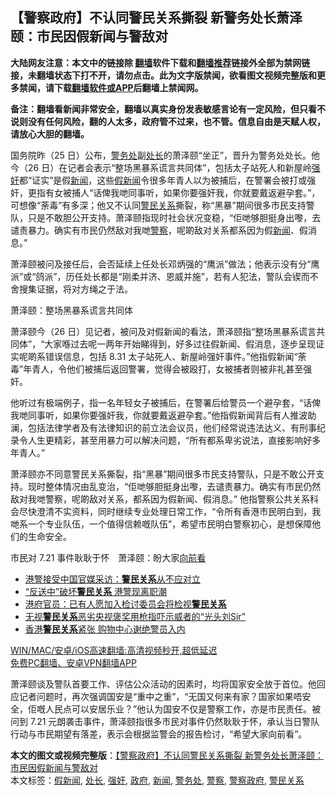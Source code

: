  <h2>【警察政府】不认同警民关系撕裂 新警务处长萧泽颐：市民因假新闻与警敌对</h2> <p class="notice"><b>大陆网友注意：本文中的链接除 <a href="https://github.com/bannedbook/fanqiang" >翻墙</a>软件下载和<a href="https://github.com/killgcd/justmysocks/blob/master/README.md">翻墙推荐</a>链接外全部为禁网链接，未翻墙状态下打不开，请勿点击。此为文字版禁闻，欲看图文视频完整版和更多禁闻，请下载<a href="https://github.com/bannedbook/fanqiang">翻墙软件或APP</a>后翻墙上禁闻网。</p><p>备注：翻墙看新闻非常安全，翻墙以真实身份发表敏感言论有一定风险，但只看不说则没有任何风险，翻的人太多，政府管不过来，也不管。信息自由是天赋人权，请放心大胆的翻墙。</b></p>  <div class="entry">  <p>国务院昨（25 日）公布，<a href="https://www.bannedbook.org/bnews/tag/%E8%AD%A6%E5%8A%A1%E5%A4%84/" class="st_tag internal_tag" rel="tag" title="标签 警务处 下的日志">警务处</a>副<a href="https://www.bannedbook.org/bnews/tag/%E5%A4%84%E9%95%BF/" class="st_tag internal_tag" rel="tag" title="标签 处长 下的日志">处长</a>的萧泽颐“坐正”，晋升为警务处处长。他今（26 日）在记者会表示“整场黑暴系谎言共同体”，包括太子站死人和新屋岭<a href="https://www.bannedbook.org/bnews/tag/%e5%bc%ba%e5%a5%b8/" class="st_tag internal_tag" rel="tag" title="标签 强奸 下的日志">强奸</a>都“证实”是假<span class='wp_keywordlink_affiliate'><a href="https://www.bannedbook.org/" title="新闻">新闻</a></span>，这些<a href="https://www.bannedbook.org/bnews/tag/%E5%81%87%E6%96%B0%E9%97%BB/" class="st_tag internal_tag" rel="tag" title="标签 假新闻 下的日志">假新闻</a>令很多年青人以为被捕后，在警署会被打或强奸，更指有女被捕人“话俾我哋同事听，如果你要强奸我，你就要戴返避孕套。”，可想像“荼毒”有多深；他又不认同<a href="https://www.bannedbook.org/bnews/tag/%E8%AD%A6%E6%B0%91%E5%85%B3%E7%B3%BB/" class="st_tag internal_tag" rel="tag" title="标签 警民关系 下的日志">警民关系</a>撕裂，称“黑暴”期间很多市民支持警队，只是不敢胆公开支持。萧泽颐指现时社会状况变稳，“佢哋够胆挺身出嚟，去谴责暴力。确实有市民仍然敌对我哋<a href="https://www.bannedbook.org/bnews/tag/%e8%ad%a6%e5%af%9f/" class="st_tag internal_tag" rel="tag" title="标签 警察 下的日志">警察</a>，呢啲敌对关系都系因为假<a href="https://www.bannedbook.org/bnews/tag/%E6%96%B0%E9%97%BB/" class="st_tag internal_tag" rel="tag" title="标签 新闻 下的日志">新闻</a>、假消息。” </p> <p>萧泽颐被问及接任后，会否延续上任处长邓炳强的“鹰派”做法；他表示没有分“鹰派”或“鸽派”，历任处长都是“刚柔并济、恩威并施”，若有人犯法，警队会锲而不舍搜集证据，将对方绳之于法。</p>  <p>萧泽颐：整场黑暴系谎言共同体</p> <p>萧泽颐今（26 日）见记者，被问及对假新闻的看法，萧泽颐指“整场黑暴系谎言共同体”，“大家喺过去呢一两年开始睇得到，好多过往假新闻、假消息，逐步呈现证实呢啲系错误信息，包括 8.31 太子站死人、新屋岭强奸事件。”他指假新闻“荼毒”年青人，令他们被捕后返回警署，觉得会被殴打，女被捕者则被非礼甚至强奸。</p>  <p>他听过有极端例子，指一名年轻女子被捕后，在警署后给警员一个避孕套，“话俾我哋同事听，如果你要强奸我，你就要戴返避孕套。”他指假新闻背后有人推波助澜，包括法律学者及有法律知识的前立法会议员，他们经常说违法达义、有刑事纪录令人生更精彩，甚至用暴力可以解决问题，“所有都系卑劣说法，直接影响好多年青人。”</p> <p>萧泽颐亦不同意警民关系撕裂，指“黑暴”期间很多市民支持警队，只是不敢公开支持。现时整体情况由乱变治，“佢哋够胆挺身出嚟，去谴责暴力。确实有市民仍然敌对我哋警察，呢啲敌对关系，都系因为假新闻、假消息。” 他指警察公共关系科会尽快澄清不实资料，同时继续专业处理日常工作，“令所有香港市民明白到，我哋系一个专业队伍，一个值得信赖嘅队伍”，希望市民明白警察初心，是想保障他们的生命安全。</p>  <p>市民对 7.21 事件耿耿于怀　萧泽颐：盼大家<span class='wp_keywordlink'><a href="https://www.bannedbook.org/forum11/topic293.html" title="禁片：向前看的障眼法" target="_blank">向前看</a></span></p> <ul class='op-related-articles' title='相关阅读'> <li><a href='https://www.bannedbook.org/bnews/baitai/20200803/1374103.html' target='_blank'>港警接受中国官媒采访：<b>警民关系</b>从不应对立</a></li> <li><a href='https://www.bannedbook.org/bnews/renquan/xgmyd/20200410/1309660.html' target='_blank'>“反送中”破坏<b>警民关系</b> 港警现离职潮</a></li> <li><a href='https://www.bannedbook.org/bnews/baitai/20191215/1241752.html' target='_blank'>港府官员：已有人愿加入检讨委员会将检视<b>警民关系</b></a></li> <li><a href='https://www.bannedbook.org/bnews/baitai/20190915/1191567.html' target='_blank'>无视<b>警民关系</b>恶劣央视褒奖用枪指吓示威者的“光头刘Sir”</a></li> <li><a href='https://www.bannedbook.org/bnews/headline/20190812/1173266.html' target='_blank'>香港<b>警民关系</b>紧张 购物中心谢绝警员入内</a></li> </ul> <p class="texttj"> <a href="https://github.com/bannedbook/fanqiang/wiki/V2ray%E6%9C%BA%E5%9C%BA" target="_blank">WIN/MAC/安卓/iOS高速翻墙:高清视频秒开,超低延迟</a><br/> <a href="https://github.com/bannedbook/fanqiang/wiki/%E7%A6%81%E9%97%BB%E7%BD%91%E5%AE%89%E5%8D%93%E7%BF%BB%E5%A2%99%E6%96%B0%E9%97%BBAPP" target="_blank">免费PC翻墙、安卓VPN翻墙APP</a></p> <p>萧泽颐谈及警队首要工作、评估公众活动的因素时，均将国家安全放于首位。他回应记者问题时，再次强调国安是“重中之重”，“无国又何来有家？国家如果唔安全，佢嘅人民点可以安居乐业？”他认为国安不仅是警察工作，亦是市民责任。被问到 7.21 元朗袭击事件，萧泽颐指很多市民对事件仍然耿耿于怀，承认当日警队行动与市民期望有落差，表示会根据监警会的报告检讨，“希望大家向前看”。</p><a name='sharetosocial'></a>       <div><b>本文的图文或视频完整版</b>：<a href='https://www.bannedbook.org/bnews/comments/20210627/1575101.html'>【警察政府】不认同警民关系撕裂 新警务处长萧泽颐：市民因假新闻与警敌对</a></div>  </div><!--END ENTRY--> <div class="postfooter"> <div>本文标签：<a href="https://www.bannedbook.org/bnews/tag/%E5%81%87%E6%96%B0%E9%97%BB/" rel="tag">假新闻</a>, <a href="https://www.bannedbook.org/bnews/tag/%E5%A4%84%E9%95%BF/" rel="tag">处长</a>, <a href="https://www.bannedbook.org/bnews/tag/%e5%bc%ba%e5%a5%b8/" rel="tag">强奸</a>, <a href="https://www.bannedbook.org/bnews/tag/%e6%94%bf%e5%ba%9c/" rel="tag">政府</a>, <a href="https://www.bannedbook.org/bnews/tag/%E6%96%B0%E9%97%BB/" rel="tag">新闻</a>, <a href="https://www.bannedbook.org/bnews/tag/%E8%AD%A6%E5%8A%A1%E5%A4%84/" rel="tag">警务处</a>, <a href="https://www.bannedbook.org/bnews/tag/%e8%ad%a6%e5%af%9f/" rel="tag">警察</a>, <a href="https://www.bannedbook.org/bnews/tag/%E8%AD%A6%E5%AF%9F%E6%94%BF%E5%BA%9C/" rel="tag">警察政府</a>, <a href="https://www.bannedbook.org/bnews/tag/%E8%AD%A6%E6%B0%91%E5%85%B3%E7%B3%BB/" rel="tag">警民关系</a></div>  </div><!--END POSTFOOTER--> 
